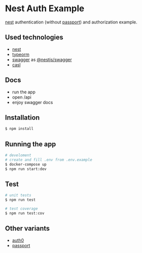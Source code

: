 # Nest Auth Example

[nest](https://github.com/nestjs/nest) authentication (without [passport](https://github.com/jaredhanson/passport)) and authorization example.

## Used technologies

- [nest](https://github.com/nestjs/nest)
- [typeorm](https://github.com/typeorm/typeorm)
- [swagger](https://swagger.io) as [@nestjs/swagger](https://docs.nestjs.com/openapi/introduction)
- [casl](https://github.com/stalniy/casl)

## Docs

- run the app
- open /api
- enjoy swagger docs

## Installation

```bash
$ npm install
```

## Running the app

```bash
# develoment
# create and fill .env from .env.example
$ docker-compose up
$ npm run start:dev
```

## Test

```bash
# unit tests
$ npm run test

# test coverage
$ npm run test:cov
```

## Other variants

- [auth0](https://github.com/Allohamora/experiments/tree/master/topics/auth0)
- [passport](https://github.com/Allohamora/nest-auth-example/tree/passport)
